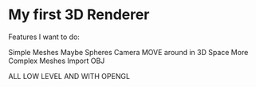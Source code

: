 # My first 3D Renderer


Features I want to do: 

Simple Meshes
Maybe Spheres 
Camera MOVE around in 3D Space
More Complex Meshes
Import OBJ


ALL LOW LEVEL AND WITH OPENGL
